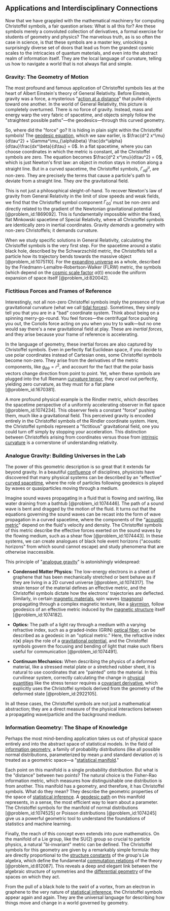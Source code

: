 ## Applications and Interdisciplinary Connections

Now that we have grappled with the mathematical machinery for computing Christoffel symbols, a fair question arises: What is all this for? Are these symbols merely a convoluted collection of derivatives, a formal exercise for students of geometry and physics? The marvelous truth, as is so often the case in science, is that these symbols are a master key, unlocking a surprisingly diverse set of doors that lead us from the grandest cosmic scales to the intricacies of quantum materials, and even into the abstract realm of information itself. They are the local language of curvature, telling us how to navigate a world that is not always flat and simple.

### Gravity: The Geometry of Motion

The most profound and famous application of Christoffel symbols lies at the heart of Albert Einstein's theory of General Relativity. Before Einstein, gravity was a force, a mysterious "[action at a distance](@article_id:269377)" that pulled objects toward one another. In the world of General Relativity, this picture is completely overturned. There is no force of gravity. Instead, mass and energy warp the very fabric of spacetime, and objects simply follow the "straightest possible paths"—the geodesics—through this curved geometry.

So, where did the "force" go? It is hiding in plain sight within the Christoffel symbols! The [geodesic equation](@article_id:136061), which we saw earlier, is $\frac{d^2 x^\mu}{d\tau^2} + \Gamma^\mu_{\alpha\beta} \frac{dx^\alpha}{d\tau}\frac{dx^\beta}{d\tau} = 0$. In a flat spacetime, where you can choose coordinates in which the metric is constant, all the Christoffel symbols are zero. The equation becomes $\frac{d^2 x^\mu}{d\tau^2} = 0$, which is just Newton's first law: an object in motion stays in motion along a straight line. But in a curved spacetime, the Christoffel symbols, $\Gamma^\mu_{\alpha\beta}$, are non-zero. They are precisely the terms that cause a particle's path to deviate from a straight line. They *are* the gravitational field.

This is not just a philosophical sleight-of-hand. To recover Newton's law of gravity from General Relativity in the limit of slow speeds and weak fields, we find that the Christoffel symbol component $\Gamma^i_{00}$ must be non-zero and directly related to the gradient of the Newtonian gravitational potential [@problem_id:1869092]. This is fundamentally impossible within the fixed, flat Minkowski spacetime of Special Relativity, where all Christoffel symbols are identically zero in inertial coordinates. Gravity *demands* a geometry with non-zero Christoffels; it demands curvature.

When we study specific solutions in General Relativity, calculating the Christoffel symbols is the very first step. For the spacetime around a static black hole, described by the Schwarzschild metric, the Christoffels tell a particle how its trajectory bends towards the massive object [@problem_id:1075110]. For the [expanding universe](@article_id:160948) as a whole, described by the Friedmann-Lemaître-Robertson-Walker (FLRW) metric, the symbols (which depend on the [cosmic scale factor](@article_id:161356) $a(t)$) encode the uniform expansion of space itself [@problem_id:820042].

### Fictitious Forces and Frames of Reference

Interestingly, not all non-zero Christoffel symbols imply the presence of true gravitational curvature (what we call [tidal forces](@article_id:158694)). Sometimes, they simply tell you that you are in a "bad" coordinate system. Think about being on a spinning merry-go-round. You feel forces—the centrifugal force pushing you out, the Coriolis force acting on you when you try to walk—but no one would say there's a new gravitational field at play. These are *inertial forces*, and they arise because your frame of reference is accelerating.

In the language of geometry, these inertial forces are also captured by Christoffel symbols. Even in perfectly flat Euclidean space, if you decide to use polar coordinates instead of Cartesian ones, some Christoffel symbols become non-zero. They arise from the derivatives of the metric components, like $g_{\theta\theta} = r^2$, and account for the fact that the polar basis vectors change direction from point to point. Yet, when these symbols are plugged into the full Riemann [curvature tensor](@article_id:180889), they cancel out perfectly, yielding zero curvature, as they must for a flat plane [@problem_id:1670381].

A more profound physical example is the Rindler metric, which describes the spacetime perspective of a uniformly accelerating observer in flat space [@problem_id:1074234]. This observer feels a constant "force" pushing them, much like a gravitational field. This perceived gravity is encoded entirely in the Christoffel symbols of the Rindler coordinate system. Here, the Christoffel symbols represent a "fictitious" gravitational field, one you could turn off simply by stopping your acceleration. This distinction between Christoffels arising from coordinates versus those from [intrinsic curvature](@article_id:161207) is a cornerstone of understanding relativity.

### Analogue Gravity: Building Universes in the Lab

The power of this geometric description is so great that it extends far beyond gravity. In a beautiful [confluence](@article_id:196661) of disciplines, physicists have discovered that many physical systems can be described by an "effective" [curved spacetime](@article_id:184444), where the role of particles following geodesics is played by waves or quasiparticles moving through a medium.

Imagine sound waves propagating in a fluid that is flowing and swirling, like water draining from a bathtub [@problem_id:1074446]. The path of a sound wave is bent and dragged by the motion of the fluid. It turns out that the equations governing the sound waves can be recast into the form of wave propagation in a curved spacetime, where the components of the "[acoustic metric](@article_id:198712)" depend on the fluid's velocity and density. The Christoffel symbols of this metric describe the effective forces exerted on the sound waves by the flowing medium, such as a shear flow [@problem_id:1074443]. In these systems, we can create analogues of black hole event horizons ("acoustic horizons" from which sound cannot escape) and study phenomena that are otherwise inaccessible.

This principle of "[analogue gravity](@article_id:144376)" is astonishingly widespread:
-   **Condensed Matter Physics:** The low-energy electrons in a sheet of graphene that has been mechanically stretched or bent behave as if they are living in a 2D curved universe [@problem_id:1074317]. The strain tensor of the material defines an effective metric, and the Christoffel symbols dictate how the electrons' trajectories are deflected. Similarly, in certain [magnetic materials](@article_id:137459), spin waves ([magnons](@article_id:139315)) propagating through a complex magnetic texture, like a [skyrmion](@article_id:139543), follow geodesics of an effective metric induced by the [magnetic structure](@article_id:200722) itself [@problem_id:1074182].

-   **Optics:** The path of a light ray through a medium with a varying refractive index, such as a graded-index (GRIN) [optical fiber](@article_id:273008), can be described as a geodesic in an "optical metric." Here, the refractive index $n(\mathbf{x})$ plays the role of a [gravitational potential](@article_id:159884), and the Christoffel symbols govern the focusing and bending of light that make such fibers useful for communication [@problem_id:1074491].

-   **Continuum Mechanics:** When describing the physics of a deformed material, like a stressed metal plate or a stretched rubber sheet, it is natural to use coordinates that are "painted" onto the material. In this curvilinear system, correctly calculating the change in [physical quantities](@article_id:176901) like the stress tensor requires a [covariant derivative](@article_id:151982), which explicitly uses the Christoffel symbols derived from the geometry of the deformed state [@problem_id:2922105].

In all these cases, the Christoffel symbols are not just a mathematical abstraction; they are a direct measure of the physical interactions between a propagating wave/particle and the background medium.

### Information Geometry: The Shape of Knowledge

Perhaps the most mind-bending application takes us out of physical space entirely and into the abstract space of statistical models. In the field of [information geometry](@article_id:140689), a family of probability distributions (like all possible normal distributions, parameterized by mean $\mu$ and standard deviation $\sigma$) is treated as a geometric space—a "[statistical manifold](@article_id:265572)."

Each point on this manifold is a single probability distribution. But what is the "distance" between two points? The natural choice is the Fisher-Rao information metric, which measures how distinguishable one distribution is from another. This manifold has a geometry, and therefore, it has Christoffel symbols. What do they mean? They describe the geometric properties of the space of [statistical inference](@article_id:172253). A [geodesic path](@article_id:263610) on this manifold represents, in a sense, the most efficient way to learn about a parameter. The Christoffel symbols for the manifold of normal distributions [@problem_id:1074525] or Poisson distributions [@problem_id:1074245] give us a powerful geometric tool to understand the foundations of statistics and machine learning.

Finally, the reach of this concept even extends into pure mathematics. On the manifold of a Lie group, like the SU(2) group so crucial to particle physics, a natural "bi-invariant" metric can be defined. The Christoffel symbols for this geometry are given by a remarkably simple formula: they are directly proportional to the [structure constants](@article_id:157466) of the group's Lie algebra, which define the fundamental [commutation relations](@article_id:136286) of the theory [@problem_id:812087]. This reveals a deep and elegant link between the algebraic structure of symmetries and the [differential geometry](@article_id:145324) of the spaces on which they act.

From the pull of a black hole to the swirl of a vortex, from an electron in graphene to the very nature of [statistical inference](@article_id:172253), the Christoffel symbols appear again and again. They are the universal language for describing how things move and change in a world governed by geometry.